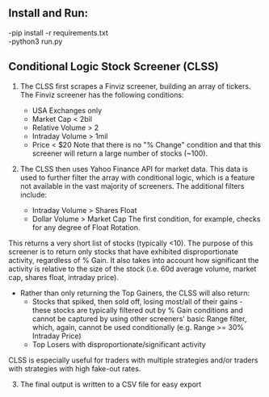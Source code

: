 
## Install and Run:
-pip install -r requirements.txt   
-python3 run.py


## Conditional Logic Stock Screener (CLSS)
1. The CLSS first scrapes a Finviz screener, building an array of tickers. The Finviz screener has the following conditions:
    - USA Exchanges only
    - Market Cap < 2bil
    - Relative Volume > 2
    - Intraday Volume > 1mil
    - Price < $20
Note that there is no "% Change" condition and that this screener will return a large number of stocks (~100).

2. The CLSS then uses Yahoo Finance API for market data. This data is used to further filter the array with conditional logic, which is a feature not available in the vast majority of screeners. The additional filters include:
    - Intraday Volume > Shares Float
    - Dollar Volume > Market Cap
The first condition, for example, checks for any degree of Float Rotation.  

This returns a very short list of stocks (typically <10). The purpose of this screener is to return only stocks that have exhibited disproportionate activity, regardless of % Gain. It also takes into account how significant the activity is relative to the size of the stock (i.e. 60d average volume, market cap, shares float, intraday price).

- Rather than only returning the Top Gainers, the CLSS will also return:
    - Stocks that spiked, then sold off, losing most/all of their gains - these stocks are typically filtered out by % Gain conditions and cannot be captured by using other screeners' basic Range filter, which, again, cannot be used conditionally (e.g. Range >= 30% Intraday Price)
    - Top Losers with disproportionate/significant activity

CLSS is especially useful for traders with multiple strategies and/or traders with strategies with high fake-out rates.

3. The final output is written to a CSV file for easy export